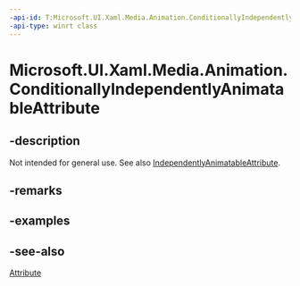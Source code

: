 ```yaml
---
-api-id: T:Microsoft.UI.Xaml.Media.Animation.ConditionallyIndependentlyAnimatableAttribute
-api-type: winrt class
---
```


<!-- Class syntax.
public class ConditionallyIndependentlyAnimatableAttribute : System.Attribute
-->

# Microsoft.UI.Xaml.Media.Animation.ConditionallyIndependentlyAnimatableAttribute

## -description
Not intended for general use. See also [IndependentlyAnimatableAttribute](independentlyanimatableattribute.md).

## -remarks

## -examples

## -see-also
[Attribute](/dotnet/api/system.attribute?view=dotnet-uwp-10.0&preserve-view=true)

